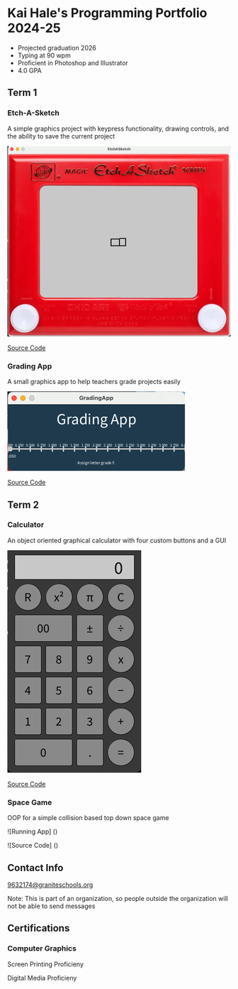 # Kai Hale's Programming Portfolio 2024-25
* Projected graduation 2026
* Typing at 90 wpm
* Proficient in Photoshop and Illustrator
* 4.0 GPA

## Term 1
### Etch-A-Sketch
A simple graphics project with keypress functionality, drawing controls, and the ability to save the current project

![Running App](https://github.com/SpaceCheetah322/programmingportfolio/blob/main/images/Etch.png?raw=true)

[Source Code](https://github.com/SpaceCheetah322/programmingportfolio/tree/main/src/term1/EtchASketch)

### Grading App
A small graphics app to help teachers grade projects easily

![Running App](https://github.com/SpaceCheetah322/programmingportfolio/blob/main/images/Grades.png?raw=true)

[Source Code](https://github.com/SpaceCheetah322/programmingportfolio/tree/main/src/term1/GradingApp)

## Term 2
### Calculator

An object oriented graphical calculator with four custom buttons and a GUI

![Running App](https://github.com/SpaceCheetah322/programmingportfolio/blob/main/images/Calc.png?raw=true)

[Source Code](https://github.com/SpaceCheetah322/programmingportfolio/tree/main/src/term2/Calculator)

### Space Game

OOP for a simple collision based top down space game

![Running App] ()

![Source Code] ()

## Contact Info
9632174@graniteschools.org

Note: This is part of an organization, so people outside the organization will not be able to send messages

## Certifications
### Computer Graphics
Screen Printing Proficieny

Digital Media Proficieny

